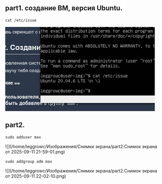 ## part1. создание ВМ, версия Ubuntu.

```
cat /etc/issue
```

![img1](img/part1.1.png)

## part2.

```
sudo adduser max
```

![](/home/leggrowc/Изображения/Снимки экрана/part2.Снимок экрана от 2025-09-11 21-59-01.png)

```
sudo addgroup adm max
```

![](/home/leggrowc/Изображения/Снимки экрана/part2.Снимок экрана от 2025-09-11 22-02-10.png)
